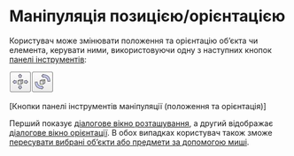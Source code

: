 # Маніпуляція позицією/орієнтацією #
Користувач може змінювати положення та орієнтацію об’єкта чи елемента, керувати ними, використовуючи одну з наступних кнопок [панелі інструментів](https://www.coppeliarobotics.com/helpFiles/en/userInterface.htm#toolbars):
 
![objectMovement1](objectMovement1.jpg)

[Кнопки панелі інструментів маніпуляції (положення та орієнтація)]

Перший показує [діалогове вікно розташування](https://www.coppeliarobotics.com/helpFiles/en/positionDialog.htm), а другий відображає [діалогове вікно орієнтації](https://www.coppeliarobotics.com/helpFiles/en/orientationDialog.htm). В обох випадках користувач також зможе [пересувати вибрані об’єкти або предмети за допомогою миші](https://www.coppeliarobotics.com/helpFiles/en/objectMovement.htm).
